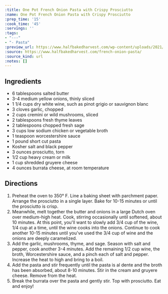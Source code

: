 ```yaml
---
:title: One Pot French Onion Pasta with Crispy Prosciutto
:name: One Pot French Onion Pasta with Crispy Prosciutto
:prep_time: '15'
:cook_time: '45'
:servings: ''
:tags:
- "---"
- "- Pasta"
:preview_url: https://www.halfbakedharvest.com/wp-content/uploads/2021/10/One-Pot-French-Onion-Pasta-with-Crispy-Prosciutto-6.jpg
:source: https://www.halfbakedharvest.com/french-onion-pasta/
:source_kind: url
:notes: []
---
```


## Ingredients
- 6 tablespoons salted butter
- 3-4  medium yellow onions, thinly sliced
- 1 1/4 cups dry white wine, such as pinot grigio or sauvignon blanc
- 3 cloves garlic, chopped
- 2 cups cremini or wild mushrooms, sliced
- 2 tablespoons fresh thyme leaves
- 2 tablespoons chopped fresh sage
- 3 cups low sodium chicken or vegetable broth
- 1 teaspoon worcestershire sauce
- 1 pound short cut pasta
- Kosher salt and black pepper
- 3 ounces prosciutto, torn
- 1/2 cup heavy cream or milk
- 1 cup shredded gruyere cheese
- 4 ounces burrata cheese, at room temperature


## Directions
1. Preheat the oven to 350° F. Line a baking sheet with parchment paper. Arrange the prosciutto in a single layer. Bake for 10-15 minutes or until the prosciutto is crisp.
2. Meanwhile, melt together the butter and onions in a large Dutch oven over medium-high heat. Cook, stirring occasionally until softened, about 10 minutes. At this point, you'll want to slowly add 3/4 cup of the wine, 1/4 cup at a time, until the wine cooks into the onions. Continue to cook another 10-15 minutes until you've used the 3/4 cup of wine and the onions are deeply caramelized.
3. Add the garlic, mushrooms, thyme, and sage. Season with salt and pepper, cook another 3-4 minutes. Add the remaining 1/2 cup wine, the broth, Worcestershire sauce, and a pinch each of salt and pepper. Increase the heat to high and bring to a boil.
4. Add the pasta and stir frequently until the pasta is al dente and the broth has been absorbed, about 8-10 minutes. Stir in the cream and gruyere cheese. Remove from the heat.
5. Break the burrata over the pasta and gently stir. Top with prosciutto. Eat and enjoy!
